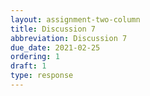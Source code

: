 ```yaml
---
layout: assignment-two-column
title: Discussion 7
abbreviation: Discussion 7
due_date: 2021-02-25
ordering: 1
draft: 1
type: response
---
```


